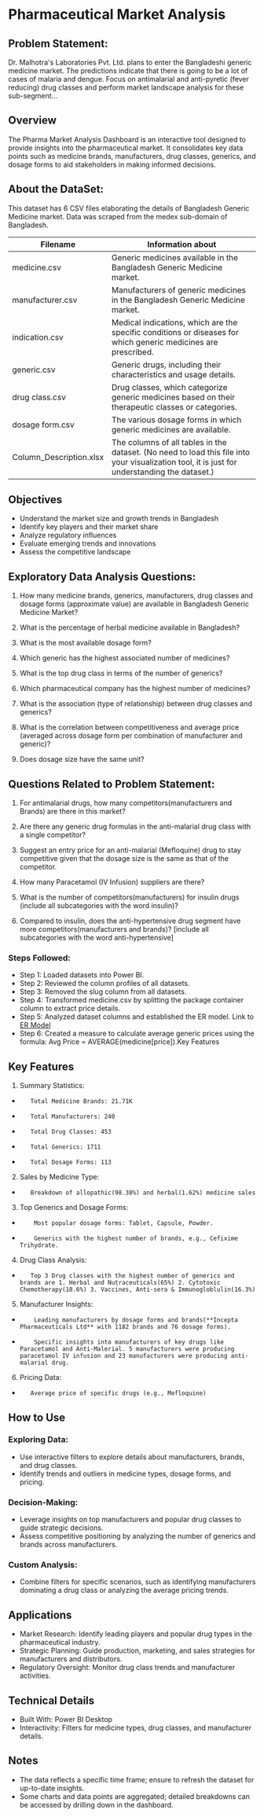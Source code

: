 
# Pharmaceutical Market Analysis
## Problem Statement:
Dr. Malhotra's Laboratories Pvt. Ltd. plans to enter the Bangladeshi generic medicine market. The predictions indicate that there is going to be a lot of cases of malaria and dengue. Focus on antimalarial and anti-pyretic (fever reducing) drug classes and perform market landscape analysis for these sub-segment...

## Overview
The Pharma Market Analysis Dashboard is an interactive tool designed to provide insights into the pharmaceutical market. It consolidates key data points such as medicine brands, manufacturers, drug classes, generics, and dosage forms to aid stakeholders in making informed decisions.

## About the DataSet:
This dataset has 6 CSV files elaborating the details of Bangladesh Generic Medicine market. Data was scraped from the medex sub-domain of Bangladesh.

| Filename | Information about |
| ------------- | ------------- |
| medicine.csv | Generic medicines available in the Bangladesh Generic Medicine market.  |
| manufacturer.csv  | Manufacturers of generic medicines in the Bangladesh Generic Medicine market.  |
|indication.csv|Medical indications, which are the specific conditions or diseases for which generic medicines are prescribed.|
|generic.csv|Generic drugs, including their characteristics and usage details.|
|drug class.csv|Drug classes, which categorize generic medicines based on their therapeutic classes or categories.|
|dosage form.csv|The various dosage forms in which generic medicines are available.|
|Column_Description.xlsx|The columns of all tables in the dataset. (No need to load this file into your visualization tool, it is just for understanding the dataset.)|

## Objectives
- Understand the market size and growth trends in Bangladesh
- Identify key players and their market share
- Analyze regulatory influences
- Evaluate emerging trends and innovations
- Assess the competitive landscape

## Exploratory Data Analysis Questions:

1.  How many medicine brands, generics, manufacturers, drug classes and dosage forms (approximate value) are available in Bangladesh Generic Medicine Market?

2.  What is the percentage of herbal medicine available in Bangladesh?

3.  What is the most available dosage form?

4.  Which generic has the highest associated number of medicines?

5.  What is the top drug class in terms of the number of generics?

6.  Which pharmaceutical company has the highest number of medicines?

7.  What is the association (type of relationship) between drug classes and generics?

8.  What is the correlation between competitiveness and average price (averaged across dosage form per combination of manufacturer and generic)?
9.  Does dosage size have the same unit?
## Questions Related to Problem Statement:
1.  For antimalarial drugs, how many competitors(manufacturers and Brands) are there in this market?

2.  Are there any generic drug formulas in the anti-malarial drug class with a single competitor?

3.  Suggest an entry price for an anti-malarial (Mefloquine) drug to stay competitive given that the dosage size is the same as that of the competitor.

4.  How many Paracetamol (IV Infusion) suppliers are there?

5.  What is the number of competitors(manufacturers) for insulin drugs (include all subcategories with the word insulin)?

6.  Compared to insulin, does the anti-hypertensive drug segment have more competitors(manufacturers and brands)? [include all subcategories with the word anti-hypertensive]
### Steps Followed:
-  Step 1: Loaded datasets into Power BI.
-  Step 2: Reviewed the column profiles of all datasets.
-  Step 3: Removed the slug column from all datasets.
-  Step 4: Transformed medicine.csv by splitting the package container column to extract price details.
-  Step 5: Analyzed dataset columns and established the ER model. Link to
        <a href= "https://github.com/raju-payyavula/Pharmaceutical-Market-Analysis/blob/main/ER%20Model.PNG"> ER Model </a>
-  Step 6: Created a measure to calculate average generic prices using the formula: Avg Price = AVERAGE(medicine[price]).Key Features
  
## Key Features
1. Summary Statistics:

-        Total Medicine Brands: 21.71K
-        Total Manufacturers: 240
-        Total Drug Classes: 453
-        Total Generics: 1711
-        Total Dosage Forms: 113
2. Sales by Medicine Type:
-        Breakdown of allopathic(98.38%) and herbal(1.62%) medicine sales
3. Top Generics and Dosage Forms:
-         Most popular dosage forms: Tablet, Capsule, Powder.
-         Generics with the highest number of brands, e.g., Cefixime Trihydrate.
4. Drug Class Analysis:
-        Top 3 Drug classes with the highest number of generics and brands are 1. Herbal and Nutraceuticals(65%) 2. Cytotoxic Chemotherapy(18.6%) 3. Vaccines, Anti-sera & Immunogloblulin(16.3%)
5. Manufacturer Insights:
-         Leading manufacturers by dosage forms and brands(**Incepta Pharmaceuticals Ltd** with 1182 brands and 76 dosage forms).
-         Specific insights into manufacturers of key drugs like Paracetamol and Anti-Malerial. 5 manufacturers were producing paracetamol IV infusion and 23 manufacturers were producing anti-malarial drug.
6. Pricing Data:
-        Average price of specific drugs (e.g., Mefloquine)

## How to Use
### Exploring Data:
- Use interactive filters to explore details about manufacturers, brands, and drug classes.
- Identify trends and outliers in medicine types, dosage forms, and pricing.
### Decision-Making:
- Leverage insights on top manufacturers and popular drug classes to guide strategic decisions.
- Assess competitive positioning by analyzing the number of generics and brands across manufacturers.
### Custom Analysis:
- Combine filters for specific scenarios, such as identifying manufacturers dominating a drug class or analyzing the average pricing trends.
## Applications
- Market Research: Identify leading players and popular drug types in the pharmaceutical industry.
- Strategic Planning: Guide production, marketing, and sales strategies for manufacturers and distributors.
- Regulatory Oversight: Monitor drug class trends and manufacturer activities.
## Technical Details
- Built With: Power BI Desktop
- Interactivity: Filters for medicine types, drug classes, and manufacturer details.
## Notes
- The data reflects a specific time frame; ensure to refresh the dataset for up-to-date insights.
- Some charts and data points are aggregated; detailed breakdowns can be accessed by drilling down in the dashboard.

